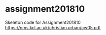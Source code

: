 # assignment201810
Skeleton code for Assignment201810
https://nms.kcl.ac.uk/christian.urban/cw05.pdf
